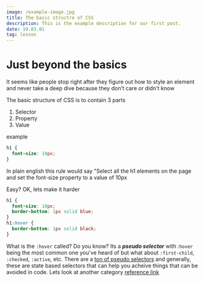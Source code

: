 ```yaml
---
image: /example-image.jpg
title: The basic structre of CSS
description: This is the example description for our first post.
date: 19.03.01
tag: lesson
---
```


# Just beyond the basics

It seems like people stop right after they figure out how to style an element and never take a deep dive because they don't care or didn't know

The basic structure of CSS is to contain 3 parts

1. Selector
2. Property
3. Value

example

```css
h1 {
  font-size: 10px;
}
```

In plain english this rule would say "Select all the h1 elements on the page and set the font-size property to a value of 10px

Easy? OK, lets make it harder

```css
h1 {
  font-size: 10px;
  border-bottom: 1px solid blue;
}
h1:hover {
  border-bottom: 1px solid black;
}
```

What is the `:hover` called? Do you know? Its a **_pseudo selector_** with :`hover` being the most common one you've heard of but what about `:first-child`, `:checked`, `:active`, etc. There are a [ton of pseudo selectors](https://developer.mozilla.org/en-US/docs/Learn/CSS/Introduction_to_CSS/Pseudo-classes_and_pseudo-elements) and generally, these are state based selectors that can help you acheive things that can be avoided in code. Lets look at another category [reference link](https://developer.mozilla.org/en-US/docs/Learn/CSS/Introduction_to_CSS/Pseudo-classes_and_pseudo-elements)
